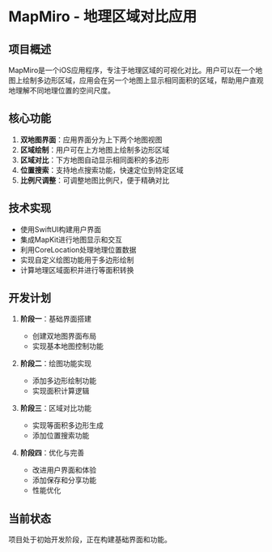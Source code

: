 # MapMiro - 地理区域对比应用

## 项目概述
MapMiro是一个iOS应用程序，专注于地理区域的可视化对比。用户可以在一个地图上绘制多边形区域，应用会在另一个地图上显示相同面积的区域，帮助用户直观地理解不同地理位置的空间尺度。

## 核心功能
1. **双地图界面**：应用界面分为上下两个地图视图
2. **区域绘制**：用户可在上方地图上绘制多边形区域
3. **区域对比**：下方地图自动显示相同面积的多边形
4. **位置搜索**：支持地点搜索功能，快速定位到特定区域
5. **比例尺调整**：可调整地图比例尺，便于精确对比

## 技术实现
- 使用SwiftUI构建用户界面
- 集成MapKit进行地图显示和交互
- 利用CoreLocation处理地理位置数据
- 实现自定义绘图功能用于多边形绘制
- 计算地理区域面积并进行等面积转换

## 开发计划
1. **阶段一**：基础界面搭建
   - 创建双地图界面布局
   - 实现基本地图控制功能

2. **阶段二**：绘图功能实现
   - 添加多边形绘制功能
   - 实现面积计算逻辑

3. **阶段三**：区域对比功能
   - 实现等面积多边形生成
   - 添加位置搜索功能

4. **阶段四**：优化与完善
   - 改进用户界面和体验
   - 添加保存和分享功能
   - 性能优化

## 当前状态
项目处于初始开发阶段，正在构建基础界面和功能。 